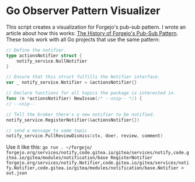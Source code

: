 # Go Observer Pattern Visualizer

This script creates a visualization for Forgejo's pub-sub pattern.
I wrote an article about how this works: [The History of Forgejo's Pub-Sub Pattern](https://chris-besch.com/articles/forgejo_pub_sub_pattern_history).
These tools work with all Go projects that use the same pattern:

```go
// Define the notifier.
type actionsNotifier struct {
	notify_service.NullNotifier
}

// Ensure that this struct fulfills the Notifier interface.
var _ notify_service.Notifier = &actionsNotifier{}

// Declare functions for all topics the package is interested in.
func (n *actionsNotifier) NewIssue(/* --snip-- */) {
// --snip--

// Tell the broker there's a new notifier to be notified.
notify_service.RegisterNotifier(&actionsNotifier{})

// send a message to some topic
notify_service.PullReviewDismiss(ctx, doer, review, comment)
```

Use it like this: `go run . ~/forgejo/ forgejo.org/services/notify,code.gitea.io/gitea/services/notify,code.gitea.io/gitea/modules/notification/base RegisterNotifier forgejo.org/services/notify.Notifier,code.gitea.io/gitea/services/notify.Notifier,code.gitea.io/gitea/modules/notification/base.Notifier > out.json`
